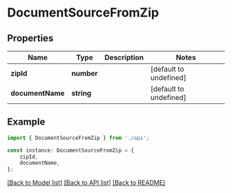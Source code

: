# DocumentSourceFromZip


## Properties

Name | Type | Description | Notes
------------ | ------------- | ------------- | -------------
**zipId** | **number** |  | [default to undefined]
**documentName** | **string** |  | [default to undefined]

## Example

```typescript
import { DocumentSourceFromZip } from './api';

const instance: DocumentSourceFromZip = {
    zipId,
    documentName,
};
```

[[Back to Model list]](../README.md#documentation-for-models) [[Back to API list]](../README.md#documentation-for-api-endpoints) [[Back to README]](../README.md)
